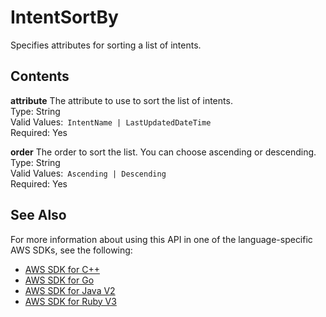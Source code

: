 # IntentSortBy<a name="API_IntentSortBy"></a>

Specifies attributes for sorting a list of intents\.

## Contents<a name="API_IntentSortBy_Contents"></a>

 **attribute**   <a name="lexv2-Type-IntentSortBy-attribute"></a>
The attribute to use to sort the list of intents\.  
Type: String  
Valid Values:` IntentName | LastUpdatedDateTime`   
Required: Yes

 **order**   <a name="lexv2-Type-IntentSortBy-order"></a>
The order to sort the list\. You can choose ascending or descending\.  
Type: String  
Valid Values:` Ascending | Descending`   
Required: Yes

## See Also<a name="API_IntentSortBy_SeeAlso"></a>

For more information about using this API in one of the language\-specific AWS SDKs, see the following:
+  [ AWS SDK for C\+\+](https://docs.aws.amazon.com/goto/SdkForCpp/models.lex.v2-2020-08-07/IntentSortBy) 
+  [ AWS SDK for Go](https://docs.aws.amazon.com/goto/SdkForGoV1/models.lex.v2-2020-08-07/IntentSortBy) 
+  [ AWS SDK for Java V2](https://docs.aws.amazon.com/goto/SdkForJavaV2/models.lex.v2-2020-08-07/IntentSortBy) 
+  [ AWS SDK for Ruby V3](https://docs.aws.amazon.com/goto/SdkForRubyV3/models.lex.v2-2020-08-07/IntentSortBy) 